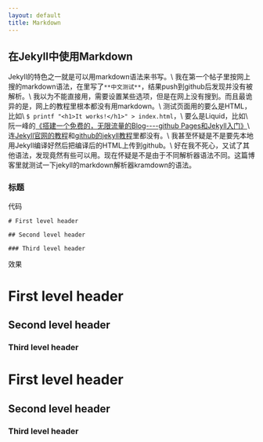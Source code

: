 ```yaml
---
layout: default
title: Markdown
---
```

## 在Jekyll中使用Markdown ##
Jekyll的特色之一就是可以用markdown语法来书写。\\
我在第一个帖子里按网上搜的markdown语法，在里写了`**中文测试**`，结果push到github后发现并没有被解析。\\
我以为不能直接用，需要设置某些选项，但是在网上没有搜到。而且最诡异的是，网上的教程里根本都没有用markdown。\\
测试页面用的要么是HTML，比如\\
`$ printf "<h1>It works!</h1>" > index.html`，\\
要么是Liquid，比如\\
阮一峰的[《搭建一个免费的，无限流量的Blog----github Pages和Jekyll入门》](http://www.ruanyifeng.com/blog/2012/08/blogging_with_jekyll.html)\\
连[Jekyll官网的教程](http://jekyllrb.com/docs/posts/)和[github的jekyll教程](https://help.github.com/articles/using-jekyll-with-pages)里都没有。\\
我甚至怀疑是不是要先本地用Jekyll编译好然后把编译后的HTML上传到github。\\
好在我不死心，又试了其他语法，发现竟然有些可以用。现在怀疑是不是由于不同解析器语法不同。这篇博客里就测试一下jekyll的markdown解析器kramdown的语法。



### 标题

代码
	
	# First level header
	
	## Second level header
	
	### Third level header
	

效果
# First level header
## Second level header
### Third level header
	
# First level header
	
## Second level header
	
### Third level header


